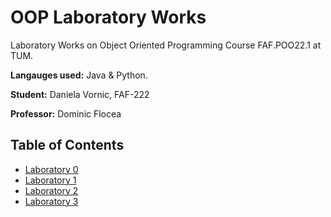 # OOP Laboratory Works

Laboratory Works on Object Oriented Programming Course FAF.POO22.1 at TUM.

**Langauges used:** Java & Python.

**Student:** Daniela Vornic, FAF-222

**Professor:** Dominic Flocea

## Table of Contents

- [Laboratory 0](lab0/README.md)
- [Laboratory 1](lab1/README.md)
- [Laboratory 2](lab2/README.md)
- [Laboratory 3](lab3/README.md)
